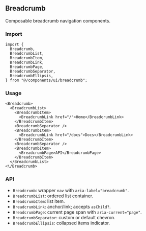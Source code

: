 ## Breadcrumb

Composable breadcrumb navigation components.

### Import
```tsx
import {
  Breadcrumb,
  BreadcrumbList,
  BreadcrumbItem,
  BreadcrumbLink,
  BreadcrumbPage,
  BreadcrumbSeparator,
  BreadcrumbEllipsis,
} from "@/components/ui/breadcrumb";
```

### Usage
```tsx
<Breadcrumb>
  <BreadcrumbList>
    <BreadcrumbItem>
      <BreadcrumbLink href="/">Home</BreadcrumbLink>
    </BreadcrumbItem>
    <BreadcrumbSeparator />
    <BreadcrumbItem>
      <BreadcrumbLink href="/docs">Docs</BreadcrumbLink>
    </BreadcrumbItem>
    <BreadcrumbSeparator />
    <BreadcrumbItem>
      <BreadcrumbPage>API</BreadcrumbPage>
    </BreadcrumbItem>
  </BreadcrumbList>
<\/Breadcrumb>
```

### API
- `Breadcrumb`: wrapper `nav` with `aria-label="breadcrumb"`.
- `BreadcrumbList`: ordered list container.
- `BreadcrumbItem`: list item.
- `BreadcrumbLink`: anchor/link; accepts `asChild?`.
- `BreadcrumbPage`: current page span with `aria-current="page"`.
- `BreadcrumbSeparator`: custom or default chevron.
- `BreadcrumbEllipsis`: collapsed items indicator.

